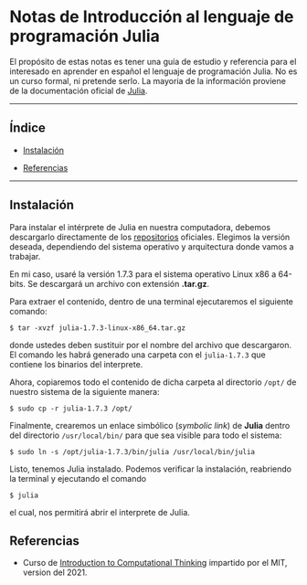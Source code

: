 # Notas de Introducción al lenguaje de programación Julia

El propósito de estas notas es tener una guía de estudio y referencia para el interesado en aprender en español el lenguaje de programación Julia. No es un curso formal, ni pretende serlo. La mayoria de la información proviene de la documentación oficial de [Julia](https://docs.julialang.org/en/v1/).
***

## Índice
* [Instalación](#instalacion)

* [Referencias](#referencias)
***

<div id="instalacion">

## Instalación
Para instalar el intérprete de Julia en nuestra computadora, debemos descargarlo directamente de los [repositorios](https://julialang.org/downloads/) oficiales. Elegimos la versión deseada, dependiendo del sistema operativo y arquitectura donde vamos a trabajar.

En mi caso, usaré la versión 1.7.3 para el sistema operativo Linux x86 a 64-bits. Se descargará un archivo con extensión **.tar.gz**. 

Para extraer el contenido, dentro de una terminal ejecutaremos el siguiente comando:

```console
$ tar -xvzf julia-1.7.3-linux-x86_64.tar.gz
```

donde ustedes deben sustituir por el nombre del archivo que descargaron. El comando les habrá generado una carpeta con el `julia-1.7.3` que contiene los binarios del interprete.

Ahora, copiaremos todo el contenido de dicha carpeta al directorio `/opt/` de nuestro sistema de la siguiente manera:

```console
$ sudo cp -r julia-1.7.3 /opt/
```

Finalmente, crearemos un enlace simbólico (_symbolic link_) de **Julia** dentro del directorio `/usr/local/bin/` para que sea visible para todo el sistema:

```console
$ sudo ln -s /opt/julia-1.7.3/bin/julia /usr/local/bin/julia
```

Listo, tenemos Julia instalado. Podemos verificar la instalación, reabriendo la terminal y ejecutando el comando

```console
$ julia
```
el cual, nos permitirá abrir el interprete de Julia.


<div id="referencias">

## Referencias 

* Curso de [Introduction to Computational Thinking](https://computationalthinking.mit.edu/Spring21/) impartido por el MIT, version del 2021.